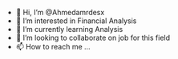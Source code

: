 - 👋 Hi, I’m @Ahmedamrdesx
- 👀 I’m interested in Financial Analysis 
- 🌱 I’m currently learning Analysis 
- 💞️ I’m looking to collaborate on job for this field
- 📫 How to reach me ...

<!---
Ahmedamrdesx/Ahmedamrdesx is a ✨ special ✨ repository because its `README.md` (this file) appears on your GitHub profile.
You can click the Preview link to take a look at your changes.
--->
